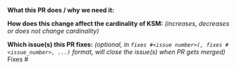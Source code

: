 <!--  Thanks for sending a pull request!  Here are some tips for you:
1. If this is your first time, read our contributor guidelines https://git.k8s.io/community/contributors/guide/pull-requests.md#the-pull-request-submit-process and developer guide https://git.k8s.io/community/contributors/devel/development.md#development-guide
2. If you want *faster* PR reviews, read how: https://git.k8s.io/community/contributors/guide/pull-requests.md#best-practices-for-faster-reviews
3. Follow the instructions for writing a release note: https://git.k8s.io/community/contributors/guide/pull-requests.md#write-release-notes-if-needed
4. If the PR is unfinished, see how to mark it: https://git.k8s.io/community/contributors/guide/pull-requests.md#marking-unfinished-pull-requests
-->

<!-- markdownlint-disable-next-line MD041 -->
**What this PR does / why we need it:**

**How does this change affect the cardinality of KSM:** *(increases, decreases or does not change cardinality)*

**Which issue(s) this PR fixes:** *(optional, in `fixes #<issue number>(, fixes #<issue_number>, ...)` format, will close the issue(s) when PR gets merged)*
Fixes #
